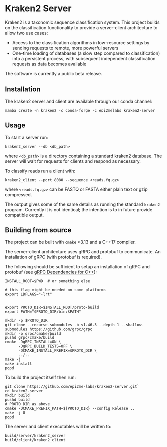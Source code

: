 # Kraken2 Server

Kraken2 is a taxonomic sequence classification system. This project builds
on the classification functionality to provide a server-client architecture
to allow two use cases:

* Access to the classification algorithms in low-resource settings by
  sending requests to remote, more powerful servers
* One-time loading of databases (a slow step compared to classification)
  into a persistent process, with subsequent independent classification
  requests as data becomes available

The software is currently a public beta release.

## Installation

The kraken2 server and client are available through our conda channel:

```
mamba create -n kraken2 -c conda-forge -c epi2melabs kraken2-server
```

## Usage

To start a server run:

```
kraken2_server --db <db_path>
```

where `<db_path>` is a directory containing a standard kraken2 database. The
server will wait for requests for clients and respond as necessary.

To classify reads run a client with:

```
kraken2_client --port 8080 --sequence <reads.fq.gz>
```

where `<reads.fq.gz>` can be FASTQ or FASTA either plain text or gzip compressed.

The output gives some of the same details as running the standard
`kraken2` program. Currently it is not identical; the intention is to
in future provide compatible output.


## Building from source

The project can be built with `cmake` >3.13 and a C++17 compiler.

The server-client architecture uses gRPC and protobuf to communicate. An
installation of gRPC (with protobuf is required).

The following should be sufficient to setup an installation of gRPC
and protobuf (see [gRPC Dependencies for C++](https://grpc.io/docs/languages/cpp/quickstart/)):

```
INSTALL_ROOT=$PWD  # or something else

# this flag might be needed on some platforms
export LDFLAGS="-lrt"


export PROTO_DIR=$INSTALL_ROOT/proto-build
export PATH="$PROTO_DIR/bin:$PATH"

mkdir -p $PROTO_DIR
git clone --recurse-submodules -b v1.46.3 --depth 1 --shallow-submodules https://github.com/grpc/grpc
mkdir -p grpc/cmake/build
pushd grpc/cmake/build
cmake -DgRPC_INSTALL=ON \
      -DgRPC_BUILD_TESTS=OFF \
      -DCMAKE_INSTALL_PREFIX=$PROTO_DIR \
      ../..
make -j
make install
popd
```

To build the project itself then run:

```
git clone https://github.com/epi2me-labs/kraken2-server.git`
cd kraken2-server
mkdir build
pushd build
# PROTO_DIR as above
cmake -DCMAKE_PREFIX_PATH=${PROTO_DIR} --config Release ..
make -j 8
popd
```

The server and client executables will be written to:

```
build/server/kraken2_server
build/client/kraken2_client
```

